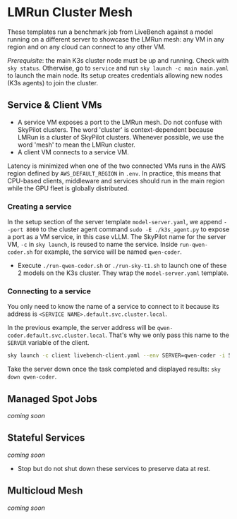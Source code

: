 # LMRun Cluster Mesh
These templates run a benchmark job from LiveBench against a model running on a different server to showcase the LMRun mesh: any VM in any region and on any cloud can connect to any other VM.

*Prerequisite*: the main K3s cluster node must be up and running. Check with `sky status`. Otherwise, go to `service` and run `sky launch -c main main.yaml` to launch the main node. Its setup creates credentials allowing new nodes (K3s agents) to join the cluster.

## Service & Client VMs
- A service VM exposes a port to the LMRun mesh. Do not confuse with SkyPilot clusters. The word 'cluster' is context-dependent because LMRun is a cluster of SkyPilot clusters. Whenever possible, we use the word 'mesh' to mean the LMRun cluster. 
- A client VM connects to a service VM.

 Latency is minimized when one of the two connected VMs runs in the AWS region defined by `AWS_DEFAULT_REGION` in `.env`. In practice, this means that CPU-based clients, middleware and services should run in the main region while the GPU fleet is globally distributed. 

### Creating a service
In the setup section of the server template `model-server.yaml`, we append `--port 8000` to the cluster agent command `sudo -E ./k3s_agent.py` to expose a port as a VM service, in this case vLLM. The SkyPilot name for the server VM, `-c` in `sky launch`, is reused to name the service. Inside `run-qwen-coder.sh` for example, the service will be named `qwen-coder`. 

- Execute `./run-qwen-coder.sh` or `./run-sky-t1.sh` to launch one of these 2 models on the K3s cluster. They wrap the `model-server.yaml` template.

### Connecting to a service
You only need to know the name of a service to connect to it because its address is `<SERVICE NAME>.default.svc.cluster.local`.

In the previous example, the server address will be `qwen-coder.default.svc.cluster.local`. That's why we only pass this name to the `SERVER` variable of the client.
```bash
sky launch -c client livebench-client.yaml --env SERVER=qwen-coder -i 5 --down
```
Take the server down once the task completed and displayed results: `sky down qwen-coder`.

## Managed Spot Jobs
*coming soon*

## Stateful Services
*coming soon*

- Stop but do not shut down these services to preserve data at rest.

## Multicloud Mesh
*coming soon*
